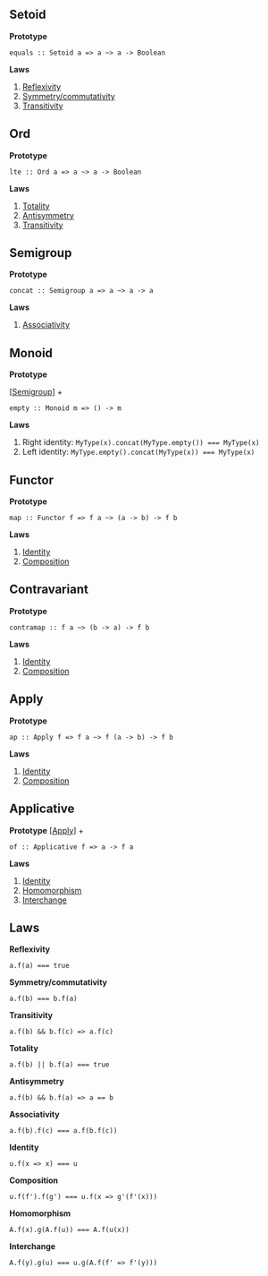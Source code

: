 ## <a id="setoid">Setoid</a>

__Prototype__

`equals :: Setoid a => a ~> a -> Boolean`

__Laws__
1. [Reflexivity](#reflexivity)
2. [Symmetry/commutativity](#symmetry)
3. [Transitivity](#transitivity)

## <a id="ord">Ord</a>

__Prototype__

`lte :: Ord a => a ~> a -> Boolean`

__Laws__
1. [Totality](#totality)
2. [Antisymmetry](#antisymmetry)
3. [Transitivity](#transitivity)

## <a id="semigroup">Semigroup</a>
__Prototype__

`concat :: Semigroup a => a ~> a -> a`

__Laws__
1. [Associativity](#associativity) 

## <a id="monoid">Monoid</a>

__Prototype__

[[Semigroup](#semigroup)] +

`empty :: Monoid m => () -> m`

__Laws__
1. Right identity: 
`MyType(x).concat(MyType.empty()) === MyType(x)`
2. Left identity:
`MyType.empty().concat(MyType(x)) === MyType(x)`

## <a id="functor">Functor</a>
__Prototype__

`map :: Functor f => f a ~> (a -> b) -> f b`

__Laws__
1. [Identity](#identity)
2. [Composition](#composition)

## <a id="contravariant">Contravariant</a>
__Prototype__

`contramap :: f a ~> (b -> a) -> f b`

__Laws__
1. [Identity](#identity)
2. [Composition](#composition)

## <a id="apply">Apply</a>
__Prototype__

`ap :: Apply f => f a ~> f (a -> b) -> f b`

__Laws__
1. [Identity](#identity)
2. [Composition](#composition)

## <a id="applicative">Applicative</a>
__Prototype__ 
[[Apply](#apply)] +  

`of :: Applicative f => a -> f a`

__Laws__
1. [Identity](#identity)
2. [Homomorphism](#homomorphism)
3. [Interchange](#interchange)

## Laws 
__<a id="reflexivity">Reflexivity</a>__

`a.f(a) === true`

__<a id="symmetry">Symmetry/commutativity</a>__

`a.f(b) === b.f(a)`

__<a id="transitivity">Transitivity</a>__

`a.f(b) && b.f(c) => a.f(c)`

__<a id="totality">Totality</a>__

`a.f(b) || b.f(a) === true`

__<a id="antisymmetry">Antisymmetry</a>__

`a.f(b) && b.f(a) => a == b`

__<a id="associativity">Associativity</a>__

`a.f(b).f(c) === a.f(b.f(c))`

__<a id="identity">Identity</a>__

`u.f(x => x) === u`

__<a id="composition">Composition</a>__

`u.f(f').f(g') === u.f(x => g'(f'(x)))`

__<a id="homomorphism">Homomorphism</a>__ 

`A.f(x).g(A.f(u)) === A.f(u(x))`

__<a id="interchange">Interchange</a>__

`A.f(y).g(u) === u.g(A.f(f' => f'(y)))`